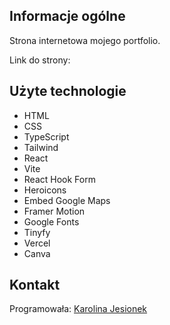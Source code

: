 ## Informacje ogólne
Strona internetowa mojego portfolio.

Link do strony: 

## Użyte technologie
* HTML
* CSS
* TypeScript
* Tailwind
* React
* Vite
* React Hook Form
* Heroicons
* Embed Google Maps
* Framer Motion
* Google Fonts
* Tinyfy
* Vercel
* Canva

## Kontakt
Programowała: [Karolina Jesionek](mailto:karolina.anna.jesionek@gmail.com) 

